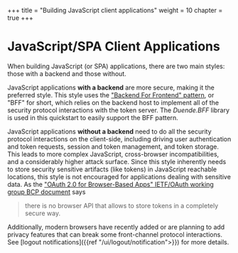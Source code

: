 +++
title = "Building JavaScript client applications"
weight = 10
chapter = true
+++

# JavaScript/SPA Client Applications

When building JavaScript (or SPA) applications, there are two main styles: those
with a backend and those without.

JavaScript applications **with a backend** are more secure, making it the
preferred style. This style uses the ["Backend For Frontend"
pattern](https://blog.duendesoftware.com/posts/20210326_bff/), or "BFF" for
short, which relies on the backend host to implement all of the security
protocol interactions with the token server. The *Duende.BFF* library is used in
this quickstart to easily support the BFF pattern.

JavaScript applications **without a backend** need to do all the security
protocol interactions on the client-side, including driving user authentication
and token requests, session and token management, and token storage. This leads
to more complex JavaScript, cross-browser incompatibilities, and a considerably
higher attack surface. Since this style inherently needs to store security
sensitive artifacts (like tokens) in JavaScript reachable locations, this style
is not encouraged for applications dealing with sensitive data. As the ["OAuth
2.0 for Browser-Based Apps" IETF/OAuth working group BCP
document](https://datatracker.ietf.org/doc/html/draft-ietf-oauth-browser-based-apps)
says 
>there is no browser API that allows to store tokens in a completely secure way.

Additionally, modern browsers have recently added or are planning to add privacy
features that can break some front-channel protocol interactions. See 
[logout notifications]({{ref "/ui/logout/notification">}}) for more details.
